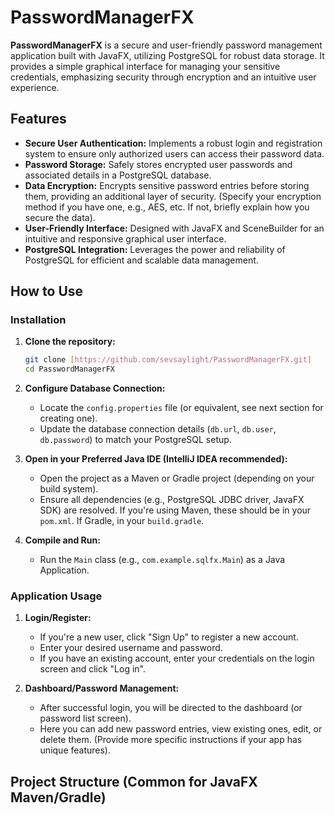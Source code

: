 # PasswordManagerFX

**PasswordManagerFX** is a secure and user-friendly password management application built with JavaFX, utilizing PostgreSQL for robust data storage. It provides a simple graphical interface for managing your sensitive credentials, emphasizing security through encryption and an intuitive user experience.

## Features

* **Secure User Authentication:** Implements a robust login and registration system to ensure only authorized users can access their password data.
* **Password Storage:** Safely stores encrypted user passwords and associated details in a PostgreSQL database.
* **Data Encryption:** Encrypts sensitive password entries before storing them, providing an additional layer of security. (Specify your encryption method if you have one, e.g., AES, etc. If not, briefly explain how you secure the data).
* **User-Friendly Interface:** Designed with JavaFX and SceneBuilder for an intuitive and responsive graphical user interface.
* **PostgreSQL Integration:** Leverages the power and reliability of PostgreSQL for efficient and scalable data management.

## How to Use

### Installation

1.  **Clone the repository:**
    ```bash
    git clone [https://github.com/sevsaylight/PasswordManagerFX.git]
    cd PasswordManagerFX
    ```

2.  **Configure Database Connection:**
    * Locate the `config.properties` file (or equivalent, see next section for creating one).
    * Update the database connection details (`db.url`, `db.user`, `db.password`) to match your PostgreSQL setup.

3.  **Open in your Preferred Java IDE (IntelliJ IDEA recommended):**
    * Open the project as a Maven or Gradle project (depending on your build system).
    * Ensure all dependencies (e.g., PostgreSQL JDBC driver, JavaFX SDK) are resolved. If you're using Maven, these should be in your `pom.xml`. If Gradle, in your `build.gradle`.

4.  **Compile and Run:**
    * Run the `Main` class (e.g., `com.example.sqlfx.Main`) as a Java Application.

### Application Usage

1.  **Login/Register:**
    * If you're a new user, click "Sign Up" to register a new account.
    * Enter your desired username and password.
    * If you have an existing account, enter your credentials on the login screen and click "Log in".

2.  **Dashboard/Password Management:**
    * After successful login, you will be directed to the dashboard (or password list screen).
    * Here you can add new password entries, view existing ones, edit, or delete them. (Provide more specific instructions if your app has unique features).

## Project Structure (Common for JavaFX Maven/Gradle)